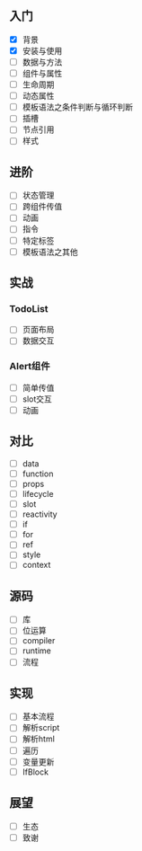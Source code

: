 
## 入门

- [x] 背景
- [x] 安装与使用
- [ ] 数据与方法
- [ ] 组件与属性
- [ ] 生命周期
- [ ] 动态属性
- [ ] 模板语法之条件判断与循环判断
- [ ] 插槽
- [ ] 节点引用
- [ ] 样式

## 进阶

- [ ] 状态管理
- [ ] 跨组件传值
- [ ] 动画
- [ ] 指令
- [ ] 特定标签
- [ ] 模板语法之其他

## 实战

### TodoList
- [ ] 页面布局
- [ ] 数据交互

### Alert组件
- [ ] 简单传值
- [ ] slot交互
- [ ] 动画

## 对比

- [ ] data
- [ ] function
- [ ] props
- [ ] lifecycle
- [ ] slot
- [ ] reactivity
- [ ] if
- [ ]  for
- [ ]  ref
- [ ] style
- [ ] context

## 源码
- [ ] 库
- [ ] 位运算
- [ ] compiler
- [ ] runtime
- [ ] 流程

## 实现
- [ ] 基本流程
- [ ] 解析script
- [ ] 解析html
- [ ] 遍历
- [ ] 变量更新
- [ ] IfBlock

## 展望

- [ ] 生态
- [ ] 致谢
